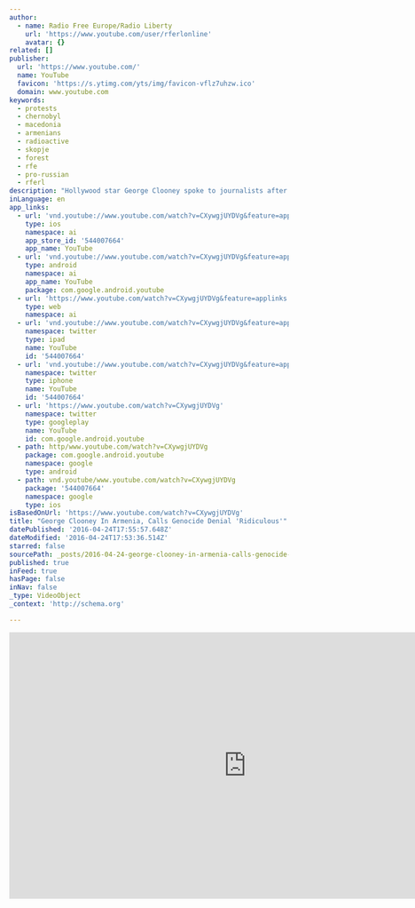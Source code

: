 ```yaml
---
author:
  - name: Radio Free Europe/Radio Liberty
    url: 'https://www.youtube.com/user/rferlonline'
    avatar: {}
related: []
publisher:
  url: 'https://www.youtube.com/'
  name: YouTube
  favicon: 'https://s.ytimg.com/yts/img/favicon-vflz7uhzw.ico'
  domain: www.youtube.com
keywords:
  - protests
  - chernobyl
  - macedonia
  - armenians
  - radioactive
  - skopje
  - forest
  - rfe
  - pro-russian
  - rferl
description: "Hollywood star George Clooney spoke to journalists after addressing the Second Global Forum Against the Crime of Genocide in Yerevan on April 23. (RFE/RL's Armenian Service) Originally published at - http://www.rferl.org/media/video/armenia-georga-clooney-yerevan/27692851.html"
inLanguage: en
app_links:
  - url: 'vnd.youtube://www.youtube.com/watch?v=CXywgjUYDVg&feature=applinks'
    type: ios
    namespace: ai
    app_store_id: '544007664'
    app_name: YouTube
  - url: 'vnd.youtube://www.youtube.com/watch?v=CXywgjUYDVg&feature=applinks'
    type: android
    namespace: ai
    app_name: YouTube
    package: com.google.android.youtube
  - url: 'https://www.youtube.com/watch?v=CXywgjUYDVg&feature=applinks'
    type: web
    namespace: ai
  - url: 'vnd.youtube://www.youtube.com/watch?v=CXywgjUYDVg&feature=applinks'
    namespace: twitter
    type: ipad
    name: YouTube
    id: '544007664'
  - url: 'vnd.youtube://www.youtube.com/watch?v=CXywgjUYDVg&feature=applinks'
    namespace: twitter
    type: iphone
    name: YouTube
    id: '544007664'
  - url: 'https://www.youtube.com/watch?v=CXywgjUYDVg'
    namespace: twitter
    type: googleplay
    name: YouTube
    id: com.google.android.youtube
  - path: http/www.youtube.com/watch?v=CXywgjUYDVg
    package: com.google.android.youtube
    namespace: google
    type: android
  - path: vnd.youtube/www.youtube.com/watch?v=CXywgjUYDVg
    package: '544007664'
    namespace: google
    type: ios
isBasedOnUrl: 'https://www.youtube.com/watch?v=CXywgjUYDVg'
title: "George Clooney In Armenia, Calls Genocide Denial 'Ridiculous'"
datePublished: '2016-04-24T17:55:57.648Z'
dateModified: '2016-04-24T17:53:36.514Z'
starred: false
sourcePath: _posts/2016-04-24-george-clooney-in-armenia-calls-genocide-denial-ridiculous.md
published: true
inFeed: true
hasPage: false
inNav: false
_type: VideoObject
_context: 'http://schema.org'

---
```

<iframe src="https://cdn.embedly.com/widgets/media.html?src=https%3A%2F%2Fwww.youtube.com%2Fembed%2FCXywgjUYDVg%3Ffeature%3Doembed&amp;url=https%3A%2F%2Fwww.youtube.com%2Fwatch%3Fv%3DCXywgjUYDVg&amp;image=https%3A%2F%2Fi.ytimg.com%2Fvi%2FCXywgjUYDVg%2Fhqdefault.jpg&amp;key=b7d04c9b404c499eba89ee7072e1c4f7&amp;type=text%2Fhtml&amp;schema=youtube" width="854" height="480" scrolling="no" frameborder="0" allowfullscreen="" style=""></iframe>